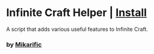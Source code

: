 # Infinite Craft Helper | [Install](https://raw.githubusercontent.com/InfiniteCraftCommunity/userscripts/master/userscripts/InfiniteCraftHelper/index.user.js)

A script that adds various useful features to Infinite Craft.

### by [Mikarific](https://github.com/Mikarific)
